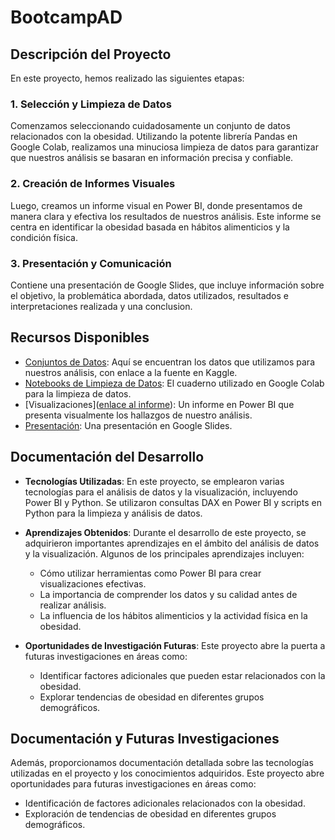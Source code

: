 # BootcampAD

## Descripción del Proyecto

En este proyecto, hemos realizado las siguientes etapas:

### 1. Selección y Limpieza de Datos

Comenzamos seleccionando cuidadosamente un conjunto de datos relacionados con la obesidad. Utilizando la potente librería Pandas en Google Colab, realizamos una minuciosa limpieza de datos para garantizar que nuestros análisis se basaran en información precisa y confiable.

### 2. Creación de Informes Visuales

Luego, creamos un informe visual en Power BI, donde presentamos de manera clara y efectiva los resultados de nuestros análisis. Este informe se centra en identificar la obesidad basada en hábitos alimenticios y la condición física.

### 3. Presentación y Comunicación

Contiene una presentación de Google Slides, que incluye información sobre el objetivo, la problemática abordada, datos utilizados, resultados e interpretaciones realizada y una conclusion.


## Recursos Disponibles

- [Conjuntos de Datos](https://www.kaggle.com/code/pmrich/obesitydataset-eda-data-prep-ml-hypertuning#About-the-Data): Aquí se encuentran los datos que utilizamos para nuestros análisis, con enlace a la fuente en Kaggle.
- [Notebooks de Limpieza de Datos](https://github.com/jgomez1305/BootcampAD/blob/main/scripts.ipynb): El cuaderno utilizado en Google Colab para la limpieza de datos.
- [Visualizaciones]([enlace al informe](https://app.powerbi.com/reportEmbed?reportId=84e215ca-f35c-48ec-bee2-c5fbfc990a82&autoAuth=true&ctid=2bac32fd-d9a2-40d9-a272-3a35920f5607)): Un informe en Power BI que presenta visualmente los hallazgos de nuestro análisis.
- [Presentación](https://docs.google.com/presentation/d/1NsUyo5E2PgmULSgXopyybw4zE7hvJ_yEgRsq_6uFtpo/edit#slide=id.g1e7bee4d601_0_194): Una presentación en Google Slides.


 ## Documentación del Desarrollo

- **Tecnologías Utilizadas**: En este proyecto, se emplearon varias tecnologías para el análisis de datos y la visualización, incluyendo Power BI y Python. Se utilizaron consultas DAX en Power BI y scripts en Python para la limpieza y análisis de datos.

- **Aprendizajes Obtenidos**: Durante el desarrollo de este proyecto, se adquirieron importantes aprendizajes en el ámbito del análisis de datos y la visualización. Algunos de los principales aprendizajes incluyen:
  
    - Cómo utilizar herramientas como Power BI para crear visualizaciones efectivas.
    - La importancia de comprender los datos y su calidad antes de realizar análisis.
    - La influencia de los hábitos alimenticios y la actividad física en la obesidad.

- **Oportunidades de Investigación Futuras**: Este proyecto abre la puerta a futuras investigaciones en áreas como:

    - Identificar factores adicionales que pueden estar relacionados con la obesidad.
    - Explorar tendencias de obesidad en diferentes grupos demográficos.
 

## Documentación y Futuras Investigaciones

Además, proporcionamos documentación detallada sobre las tecnologías utilizadas en el proyecto y los conocimientos adquiridos. Este proyecto abre oportunidades para futuras investigaciones en áreas como:

- Identificación de factores adicionales relacionados con la obesidad.
- Exploración de tendencias de obesidad en diferentes grupos demográficos.


